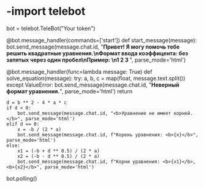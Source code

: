 # -import telebot

bot = telebot.TeleBot("Your token")


@bot.message_handler(commands=['start'])
def start_message(message):
    bot.send_message(message.chat.id, "<b>Привет! Я могу помочь тебе решить квадратные уравнения.\nФормат ввода коэффицентa: без запятых через один пробел\nПример: \n1 2 3 </b>", parse_mode='html')

@bot.message_handler(func=lambda message: True)
def solve_equation(message):
    try:
        a, b, c = map(float, message.text.split())
    except ValueError:
        bot.send_message(message.chat.id, "<b>Неверный формат уравнения.</b>", parse_mode='html')
        return

    d = b ** 2 - 4 * a * c
    if d < 0:
        bot.send_message(message.chat.id, "<b>Уравнение не имеет корней.</b>", parse_mode='html')
    elif d == 0:
        x = -b / (2 * a)
        bot.send_message(message.chat.id, f"Корень уравнения: <b>{x}</b>", parse_mode='html')
    else:
        x1 = (-b + d ** 0.5) / (2 * a)
        x2 = (-b - d ** 0.5) / (2 * a)
        bot.send_message(message.chat.id, f"Корни уравнения: <b>{x1}</b>, <b>{x2}</b>", parse_mode='html')


bot.polling()
